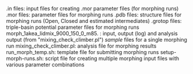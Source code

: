 .in files: input files for creating .mor parameter files (for morphing runs)
.mor files: parameter files for morphing runs
.pdb files: structure files for morphing runs (Open, Closed and estimated intermediates)
.grotop files: triple-basin potential parameter files for morphing runs
morph_1akea_lidmix_9000_150_0_m85. : input, output (log) and analysis output (from "mixing_check_climber.pl") *sample* files for a single morphing run
mixing_check_climber.pl: analysis file for morphing results
run_morph_temp.sh: template file for submitting morphing runs
setup-morph-runs.sh: script file for creating multiple morphing input files with various parameter combinations

